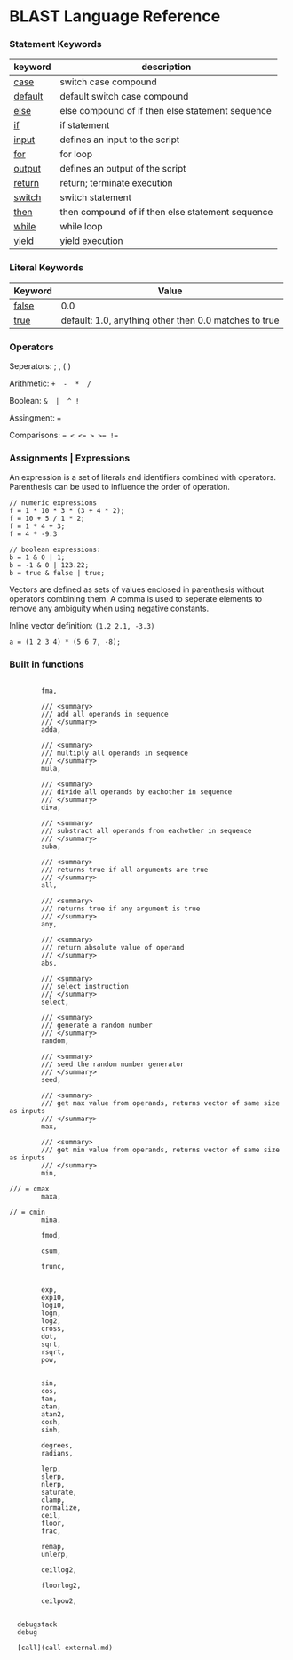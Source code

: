 # BLAST Language Reference 

### Statement Keywords

|keyword|description|
|-------|-----------|
|[case](ref/switch.md)|switch case compound|
|[default](ref/switch.md)|default switch case compound|
|[else](ref/ifthenelse.md)|else compound of if then else statement sequence|
|[if](ref/ifthenelse.md)|if statement
|[input](ref/inputs.md)|defines an input to the script|
|[for](ref/for.md)|for loop|
|[output](ref/outputs.md)|defines an output of the script|
|[return](ref/return.md)|return; terminate execution|
|[switch](ref/switch.md)|switch statement|
|[then](ref/ifthenelse.md)|then compound of if then else statement sequence|
|[while](ref/while.md)|while loop|
|[yield](ref/yield.md)|yield execution|


### Literal Keywords 

|Keyword|Value|
|-------|-----|
|[false](ref/booleans.md)|0.0|
|[true](ref/booleans.md)|default: 1.0, anything other then 0.0 matches to true|


### Operators 

Seperators: ; , ( )

Arithmetic:  `+  -  *  /` 

Boolean: `&  |  ^ !  ` 

Assingment: `=`

Comparisons: ` = < <= > >= != `

### Assignments | Expressions

An expression is a set of literals and identifiers combined with operators. Parenthesis can be used to influence the order of operation. 

```
// numeric expressions
f = 1 * 10 * 3 * (3 + 4 * 2); 
f = 10 + 5 / 1 * 2;
f = 1 * 4 + 3;
f = 4 * -9.3

// boolean expressions:
b = 1 & 0 | 1; 
b = -1 & 0 | 123.22;
b = true & false | true; 
``` 

Vectors are defined as sets of values enclosed in parenthesis without operators combining them. A comma is used to seperate elements to remove any ambiguity when using negative constants.

Inline vector definition: `(1.2 2.1, -3.3)` 

```
a = (1 2 3 4) * (5 6 7, -8); 
```

### Built in functions 

```  

        fma, 

        /// <summary>
        /// add all operands in sequence
        /// </summary>
        adda,

        /// <summary>
        /// multiply all operands in sequence
        /// </summary>
        mula,

        /// <summary>
        /// divide all operands by eachother in sequence 
        /// </summary>
        diva,

        /// <summary>
        /// substract all operands from eachother in sequence
        /// </summary>
        suba,

        /// <summary>
        /// returns true if all arguments are true
        /// </summary>
        all,

        /// <summary>
        /// returns true if any argument is true 
        /// </summary>
        any,

        /// <summary>
        /// return absolute value of operand
        /// </summary>
        abs,

        /// <summary>
        /// select instruction 
        /// </summary>
        select,

        /// <summary>
        /// generate a random number 
        /// </summary>
        random,

        /// <summary>
        /// seed the random number generator 
        /// </summary>
        seed,

        /// <summary>
        /// get max value from operands, returns vector of same size as inputs 
        /// </summary>
        max,

        /// <summary>
        /// get min value from operands, returns vector of same size as inputs 
        /// </summary>
        min,

/// = cmax
        maxa,

// = cmin
        mina,

        fmod,

        csum,

        trunc,


        exp,
        exp10,
        log10,
        logn,
        log2,
        cross,
        dot,
        sqrt,
        rsqrt,
        pow,


        sin,
        cos,
        tan,
        atan,
        atan2,
        cosh,
        sinh,

        degrees,
        radians,

        lerp,
        slerp,
        nlerp,
        saturate,        
        clamp,
        normalize,
        ceil,
        floor,
        frac,

        remap,
        unlerp,

        ceillog2,

        floorlog2,

        ceilpow2,


  debugstack
  debug

  [call](call-external.md)
``` 


